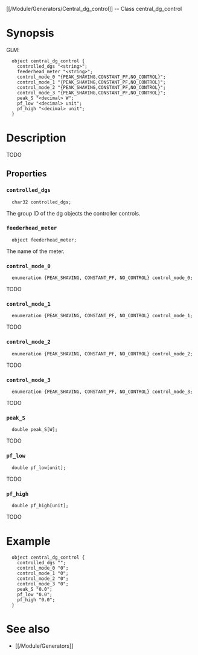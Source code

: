 [[/Module/Generators/Central_dg_control]] -- Class central_dg_control

# Synopsis

GLM:

~~~
  object central_dg_control {
    controlled_dgs "<string>";
    feederhead_meter "<string>";
    control_mode_0 "{PEAK_SHAVING,CONSTANT_PF,NO_CONTROL}";
    control_mode_1 "{PEAK_SHAVING,CONSTANT_PF,NO_CONTROL}";
    control_mode_2 "{PEAK_SHAVING,CONSTANT_PF,NO_CONTROL}";
    control_mode_3 "{PEAK_SHAVING,CONSTANT_PF,NO_CONTROL}";
    peak_S "<decimal> W";
    pf_low "<decimal> unit";
    pf_high "<decimal> unit";
  }
~~~

# Description

TODO

## Properties

### `controlled_dgs`
~~~
  char32 controlled_dgs;
~~~

The group ID of the dg objects the controller controls.

### `feederhead_meter`
~~~
  object feederhead_meter;
~~~

The name of the meter.

### `control_mode_0`
~~~
  enumeration {PEAK_SHAVING, CONSTANT_PF, NO_CONTROL} control_mode_0;
~~~

TODO

### `control_mode_1`
~~~
  enumeration {PEAK_SHAVING, CONSTANT_PF, NO_CONTROL} control_mode_1;
~~~

TODO

### `control_mode_2`
~~~
  enumeration {PEAK_SHAVING, CONSTANT_PF, NO_CONTROL} control_mode_2;
~~~

TODO

### `control_mode_3`
~~~
  enumeration {PEAK_SHAVING, CONSTANT_PF, NO_CONTROL} control_mode_3;
~~~

TODO

### `peak_S`
~~~
  double peak_S[W];
~~~

TODO

### `pf_low`
~~~
  double pf_low[unit];
~~~

TODO

### `pf_high`
~~~
  double pf_high[unit];
~~~

TODO

# Example

~~~
  object central_dg_control {
    controlled_dgs "";
    control_mode_0 "0";
    control_mode_1 "0";
    control_mode_2 "0";
    control_mode_3 "0";
    peak_S "0.0";
    pf_low "0.0";
    pf_high "0.0";
  }
~~~

# See also
* [[/Module/Generators]]


